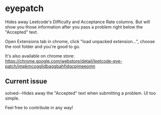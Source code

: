 # eyepatch
Hides away Leetcode's Difficulty and Acceptance Rate columns. But will show you those information after you pass a problem right below the "Accepted" text.

Open Extensions tab in chrome, click "load unpacked extension...", choose the root folder and you're good to go.

It's also available on chrome store: https://chrome.google.com/webstore/detail/leetcode-eye-patch/jmpkmcogglidbaggbahfidgcpjmeeomn

## Current issue
solved--Hides away the "Accepted" text when submitting a problem.
UI too simple.

Feel free to contribute in any way!
